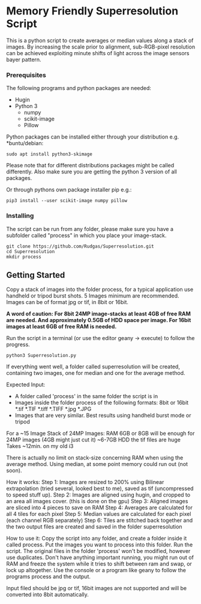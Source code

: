 # Memory Friendly Superresolution Script

This is a python script to create averages or median values along a stack of images.
By increasing the scale prior to alignment, sub-RGB-pixel resolution can be achieved exploiting minute shifts of light across the image sensors bayer pattern.

### Prerequisites

The following programs and python packages are needed:

- Hugin
- Python 3
  - numpy
  - scikit-image
  - Pillow

Python packages can be installed either through your distribution e.g. *buntu/debian:
```
sudo apt install python3-skimage
```
Please note that for different distributions packages might be called differently. Also make sure you are getting the python 3 version of all packages.

Or through pythons own package installer pip e.g.:
```
pip3 install --user scikit-image numpy pillow
```

### Installing

The script can be run from any folder, please make sure you have a subfolder called "process" in which you place your image-stack.

```
git clone https://github.com/Rudgas/Superresolution.git
cd Superresolution
mkdir process
```

## Getting Started

Copy a stack of images into the folder process, for a typical application use handheld or tripod burst shots. 5 Images minimum are recommended.
Images can be of format jpg or tif, in 8bit or 16bit.

**A word of caution: For 8bit 24MP image-stacks at least 4GB of free RAM are needed. And approximately 0.5GB of HDD space per image.
For 16bit images at least 6GB of free RAM is needed.**

Run the script in a terminal (or use the editor geany -> execute) to follow the progress.
```
python3 Superresolution.py
```
If everything went well, a folder called superresolution will be created, containing two images, one for median and one for the average method.




Expected Input:
- A folder called 'process' in the same folder the script is in
- Images inside the folder process of the following formats:
8bit or 16bit *.tif *.TIF *.tiff *.TIFF *.jpg *.JPG
- Images that are very similar. Best results using handheld burst mode or tripod

For a ~15 Image Stack of 24MP Images:
RAM 6GB or 8GB will be enough for 24MP images (4GB might just cut it)
~6-7GB HDD the tif files are huge
Takes ~12min. on my old i3

There is actually no limit on stack-size concerning RAM when using the average method. Using median, at some point memory could run out (not soon).

How it works:
Step 1: Images are resized to 200% using Bilinear extrapolation (tried several, looked best to me), saved as tif (uncompressed to speed stuff up).
Step 2: Images are aligned using hugin, and cropped to an area all images cover. (this is done on the gpu)
Step 3: Aligned images are sliced into 4 pieces to save on RAM
Step 4: Averages are calculated for all 4 tiles for each pixel
Step 5: Median values are calculated for each pixel (each channel RGB separately)
Step 6: Tiles are stitched back together and the two output files are created and saved in the folder superresolution


How to use it:
Copy the script into any folder, and create a folder inside it called process. Put the images you want to process into this folder. Run the script.
The original files in the folder 'process' won't be modified, however use duplicates.
Don't have anything important running, you might run out of RAM and freeze the system while it tries to shift between ram and swap, or lock up altogether.
Use the console or a program like geany to follow the programs process and the output.

Input filed should be jpg or tif, 16bit images are not supported and will be converted into 8bit automatically.
